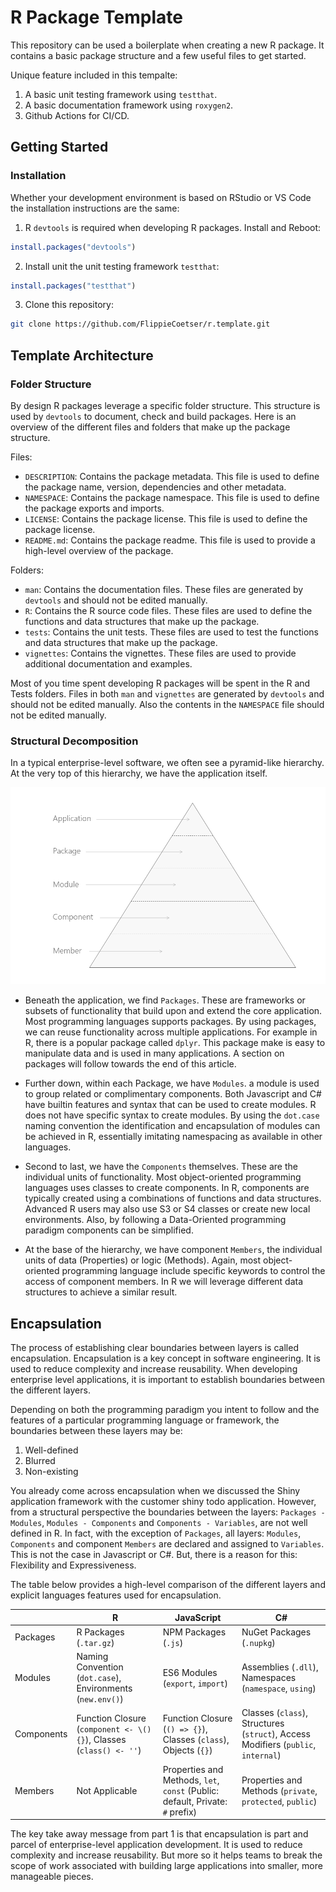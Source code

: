 # R Package Template

This repository can be used a boilerplate when creating a new R package. It contains a basic package structure and a few useful files to get started.

Unique feature included in this tempalte:

1. A basic unit testing framework using `testthat`.
2. A basic documentation framework using `roxygen2`.
3. Github Actions for CI/CD.

## Getting Started

### Installation

Whether your development environment is based on RStudio or VS Code the installation instructions are the same:

1. R `devtools` is required when developing R packages. Install and Reboot:

```r
install.packages("devtools")
```

2. Install unit the unit testing framework `testthat`:

```r
install.packages("testthat")
```

3. Clone this repository:

```bash
git clone https://github.com/FlippieCoetser/r.template.git
```

## Template Architecture

### Folder Structure

By design R packages leverage a specific folder structure. This structure is used by `devtools` to document, check and build packages.
Here is an overview of the different files and folders that make up the package structure.

Files:

- `DESCRIPTION`: Contains the package metadata. This file is used to define the package name, version, dependencies and other metadata.
- `NAMESPACE`: Contains the package namespace. This file is used to define the package exports and imports.
- `LICENSE`: Contains the package license. This file is used to define the package license.
- `README.md`: Contains the package readme. This file is used to provide a high-level overview of the package.

Folders:

- `man`: Contains the documentation files. These files are generated by `devtools` and should not be edited manually.
- `R`: Contains the R source code files. These files are used to define the functions and data structures that make up the package.
- `tests`: Contains the unit tests. These files are used to test the functions and data structures that make up the package.
- `vignettes`: Contains the vignettes. These files are used to provide additional documentation and examples.

Most of you time spent developing R packages will be spent in the R and Tests folders. Files in both `man` and `vignettes` are generated by `devtools` and should not be edited manually. Also the contents in the `NAMESPACE` file should not be edited manually.

### Structural Decomposition

In a typical enterprise-level software, we often see a pyramid-like hierarchy. At the very top of this hierarchy, we have the application itself.

![Enterprise Application Hierarchy](/man/figures/Architecture.png)

- Beneath the application, we find `Packages`. These are frameworks or subsets of functionality that build upon and extend the core application. Most programming languages supports packages. By using packages, we can reuse functionality across multiple applications. For example in R, there is a popular package called `dplyr`. This package make is easy to manipulate data and is used in many applications. A section on packages will follow towards the end of this article.

- Further down, within each Package, we have `Modules`. a module is used to group related or complimentary components. Both Javascript and C# have builtin features and syntax that can be used to create modules. R does not have specific syntax to create modules. By using the `dot.case` naming convention the identification and encapsulation of modules can be achieved in R, essentially imitating namespacing as available in other languages.

- Second to last, we have the `Components` themselves. These are the individual units of functionality. Most object-oriented programming languages uses classes to create components. In R, components are typically created using a combinations of functions and data structures. Advanced R users may also use S3 or S4 classes or create new local environments. Also, by following a Data-Oriented programming paradigm components can be simplified.

- At the base of the hierarchy, we have component `Members`, the individual units of data (Properties) or logic (Methods). Again, most object-oriented programming language include specific keywords to control the access of component members. In R we will leverage different data structures to achieve a similar result.

## Encapsulation

The process of establishing clear boundaries between layers is called encapsulation. Encapsulation is a key concept in software engineering. It is used to reduce complexity and increase reusability. When developing enterprise level applications, it is important to establish boundaries between the different layers.

Depending on both the programming paradigm you intent to follow and the features of a particular programming language or framework, the boundaries between these layers may be:

1. Well-defined
2. Blurred
3. Non-existing

You already come across encapsulation when we discussed the Shiny application framework with the customer shiny todo application. However, from a structural perspective the boundaries between the layers: `Packages - Modules`, `Modules - Components` and `Components - Variables`, are not well defined in R. In fact, with the exception of `Packages`, all layers: `Modules`, `Components` and component `Members` are declared and assigned to `Variables`. This is not the case in Javascript or C#. But, there is a reason for this: Flexibility and Expressiveness.

The table below provides a high-level comparison of the different layers and explicit languages features used for encapsulation.

|            | R                                                                  | JavaScript                                                                    | C#                                                                                |
| ---------- | ------------------------------------------------------------------ | ----------------------------------------------------------------------------- | --------------------------------------------------------------------------------- |
| Packages   | R Packages (`.tar.gz`)                                             | NPM Packages (`.js`)                                                          | NuGet Packages (`.nupkg`)                                                         |
| Modules    | Naming Convention (`dot.case`), Environments (`new.env()`)         | ES6 Modules (`export`, `import`)                                              | Assemblies (`.dll`), Namespaces (`namespace`, `using`)                            |
| Components | Function Closure (`component <- \(){}`), Classes (`class() <- ''`) | Function Closure (`() => {}`), Classes (`class`), Objects (`{}`)              | Classes (`class`), Structures (`struct`), Access Modifiers (`public`, `internal`) |
| Members    | Not Applicable                                                     | Properties and Methods, `let`, `const` (Public: default, Private: `#` prefix) | Properties and Methods (`private`, `protected`, `public`)                         |

The key take away message from part 1 is that encapsulation is part and parcel of enterprise-level application development. It is used to reduce complexity and increase reusability. But more so it helps teams to break the scope of work associated with building large applications into smaller, more manageable pieces.
